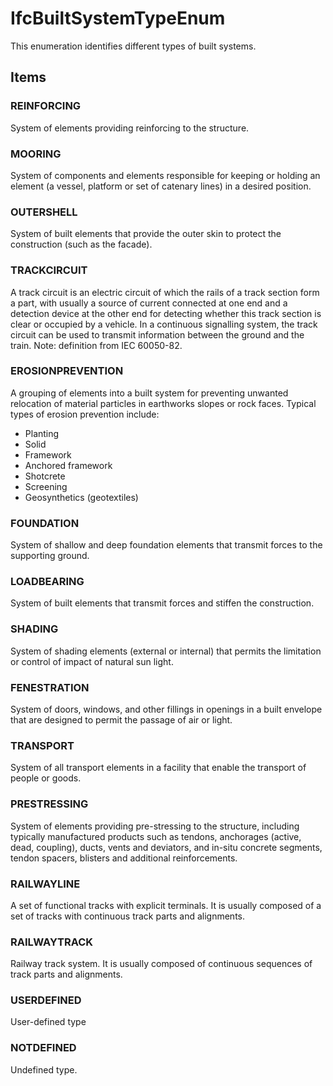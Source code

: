 # IfcBuiltSystemTypeEnum

This enumeration identifies different types of built systems.

## Items

### REINFORCING
System of elements providing reinforcing to the structure.

### MOORING
System of components and elements responsible for keeping or holding an element (a vessel, platform or set of catenary lines) in a desired position.

### OUTERSHELL
System of built elements that provide the outer skin to protect the construction (such as the facade).

### TRACKCIRCUIT
A track circuit is an electric circuit of which the rails of a track section form a part, with usually a source of current connected at one end and a detection device at the other end for detecting whether this track section is clear or occupied by a vehicle. In a continuous signalling system, the track circuit can be used to transmit information between the ground and the train.
Note: definition from IEC 60050-82.

### EROSIONPREVENTION
A grouping of elements into a built system for preventing unwanted relocation of material particles in earthworks slopes or rock faces.
Typical types of erosion prevention include:

* Planting
* Solid
* Framework
* Anchored framework
* Shotcrete
* Screening
* Geosynthetics (geotextiles)

### FOUNDATION
System of shallow and deep foundation elements that transmit forces to the supporting ground.

### LOADBEARING
System of built elements that transmit forces and stiffen the construction.

### SHADING
System of shading elements (external or internal) that permits the limitation or control of impact of natural sun light.

### FENESTRATION
System of doors, windows, and other fillings in openings in a built envelope that are designed to permit the passage of air or light.

### TRANSPORT
System of all transport elements in a facility that enable the transport of people or goods.

### PRESTRESSING
System of elements providing pre-stressing to the structure, including typically manufactured products such as tendons, anchorages (active, dead, coupling), ducts, vents and deviators, and in-situ concrete segments, tendon spacers, blisters and additional reinforcements.

### RAILWAYLINE

A set of functional tracks with explicit terminals. It is usually composed of a set of tracks with continuous track parts and alignments.

### RAILWAYTRACK

Railway track system. It is usually composed of continuous sequences of track parts and alignments.

### USERDEFINED
User-defined type

### NOTDEFINED
Undefined type.
